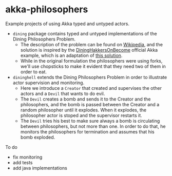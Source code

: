 # akka-philosophers

Example projects of using Akka typed and untyped actors.

* `dining` package contains typed and untyped implementations of the Dining Philosophers Problem. 
  * The description of the problem can be found on [Wikipedia](https://en.wikipedia.org/wiki/Dining_philosophers_problem), and the solution is inspired by the [DiningHakkersOnBecome](https://en.wikipedia.org/wiki/Dining_philosophers_problem) official Akka example, which is an adaptation of [this solution](http://www.dalnefre.com/wp/2010/08/dining-philosophers-in-humus/).
  * While in the original formulation the philosophers were using forks, we'll use chopsticks to make it evident that they need two of them in order to eat.  
* `dininghell` extends the Dining Philosophers Problem in order to illustrate actor supervision and monitoring.
  * Here we introduce a `Creator` that created and supervises the other actors and a `Devil` that wants to do evil.
  * The `Devil` creates a bomb and sends it to the Creator and the philosophers, and the bomb is passed between the Creator and a random philosopher until it explodes. When it explodes, the philosopher actor is stoped and the supervisor restarts it. 
  * The `Devil` tries his best to make sure always a bomb is circulating between philosophers, but not more than one. In order to do that, he monitors the philosophers for termination and assumes that his bomb exploded.
  
To do

* fix monitoring
* add tests
* add java implementations
